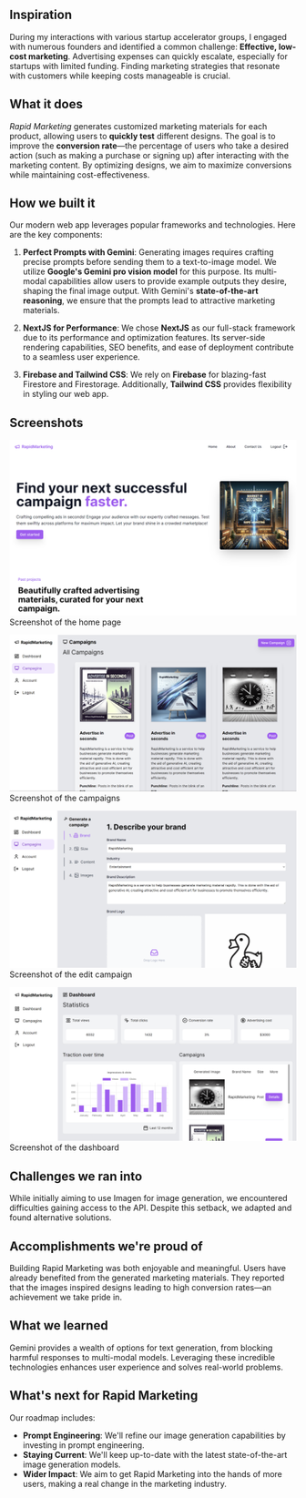 ## Inspiration

During my interactions with various startup accelerator groups, I engaged with numerous founders and identified a common challenge: **Effective, low-cost marketing**. Advertising expenses can quickly escalate, especially for startups with limited funding. Finding marketing strategies that resonate with customers while keeping costs manageable is crucial.

## What it does

*Rapid Marketing* generates customized marketing materials for each product, allowing users to **quickly test** different designs. The goal is to improve the **conversion rate**—the percentage of users who take a desired action (such as making a purchase or signing up) after interacting with the marketing content. By optimizing designs, we aim to maximize conversions while maintaining cost-effectiveness.

## How we built it

Our modern web app leverages popular frameworks and technologies. Here are the key components:

1. **Perfect Prompts with Gemini**: Generating images requires crafting precise prompts before sending them to a text-to-image model. We utilize **Google's Gemini pro vision model** for this purpose. Its multi-modal capabilities allow users to provide example outputs they desire, shaping the final image output. With Gemini's **state-of-the-art reasoning**, we ensure that the prompts lead to attractive marketing materials.

2. **NextJS for Performance**: We chose **NextJS** as our full-stack framework due to its performance and optimization features. Its server-side rendering capabilities, SEO benefits, and ease of deployment contribute to a seamless user experience.

3. **Firebase and Tailwind CSS**: We rely on **Firebase** for blazing-fast Firestore and Firestorage. Additionally, **Tailwind CSS** provides flexibility in styling our web app.

**Screenshots**
----------

![Screenshot 1](demo/home.png)
Screenshot of the home page

![Screenshot 2](demo/campaigns.png)
Screenshot of the campaigns

![Screenshot 2](demo/edit-campaign.png)
Screenshot of the edit campaign

![Screenshot 3](demo/dashboard.png)
Screenshot of the dashboard

## Challenges we ran into

While initially aiming to use Imagen for image generation, we encountered difficulties gaining access to the API. Despite this setback, we adapted and found alternative solutions.

## Accomplishments we're proud of

Building Rapid Marketing was both enjoyable and meaningful. Users have already benefited from the generated marketing materials. They reported that the images inspired designs leading to high conversion rates—an achievement we take pride in.

## What we learned

Gemini provides a wealth of options for text generation, from blocking harmful responses to multi-modal models. Leveraging these incredible technologies enhances user experience and solves real-world problems.

## What's next for Rapid Marketing

Our roadmap includes:
- **Prompt Engineering**: We'll refine our image generation capabilities by investing in prompt engineering.
- **Staying Current**: We'll keep up-to-date with the latest state-of-the-art image generation models.
- **Wider Impact**: We aim to get Rapid Marketing into the hands of more users, making a real change in the marketing industry.
